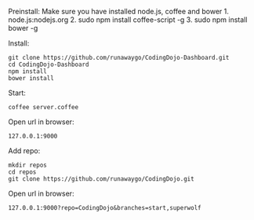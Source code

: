 Preinstall:
    Make sure you have installed node.js, coffee and bower
        1. node.js:nodejs.org
        2. sudo npm install coffee-script -g
        3. sudo npm install bower -g

Install:

    git clone https://github.com/runawaygo/CodingDojo-Dashboard.git
    cd CodingDojo-Dashboard
    npm install
    bower install

Start:

    coffee server.coffee

Open url in browser: 

    127.0.0.1:9000

Add repo:

    mkdir repos
    cd repos
    git clone https://github.com/runawaygo/CodingDojo.git

Open url in browser: 

    127.0.0.1:9000?repo=CodingDojo&branches=start,superwolf

